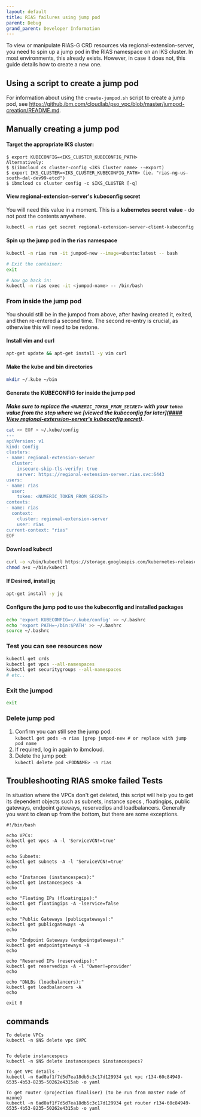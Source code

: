 ```yaml
---
layout: default
title: RIAS failures using jump pod
parent: Debug
grand_parent: Developer Information
---
```


To view or manipulate RIAS-G CRD resources via regional-extension-server, you need to spin up a jump pod in the RIAS namespace on an IKS cluster. In most environments, this already exists. However, in case it does not, this guide details how to create a new one.

## Using a script to create a jump pod
For information about using the `create-jumpod.sh` script to create a jump pod, see <https://github.ibm.com/cloudlab/pso_vpc/blob/master/jumpod-creation/README.md>.

## Manually creating a jump pod

#### Target the appropriate IKS cluster:
```
$ export KUBECONFIG=<IKS_CLUSTER_KUBECONFIG_PATH>
Alternatively:
$ $(ibmcloud cs cluster-config <IKS Cluster name> --export)
$ export IKS_CLUSTER=<IKS_CLUSTER_KUBECONFIG_PATH> (ie. "rias-ng-us-south-dal-dev99-etcd")
$ ibmcloud cs cluster config -c $IKS_CLUSTER [-q]
```

#### View regional-extension-server's kubeconfig secret


You will need this value in a moment. This is a **kubernetes secret value** - do not post the contents anywhere.

```bash
kubectl -n rias get secret regional-extension-server-client-kubeconfig -o yaml | grep 'kubeconfig:' | awk '{print $2}' | base64 -d
```

#### Spin up the jump pod in the rias namespace

```bash
kubectl -n rias run -it jumpod-new --image=ubuntu:latest -- bash

# Exit the container:
exit

# Now go back in:
kubectl -n rias exec -it <jumpod-name> -- /bin/bash
```

### From inside the jump pod

You should still be in the jumpod from above, after having created it, exited, and then re-entered a second time. The second re-entry is crucial, as otherwise this will need to be redone.

#### Install vim and curl

```bash
apt-get update && apt-get install -y vim curl
```

#### Make the kube and bin directories

```bash
mkdir ~/.kube ~/bin
```

#### Generate the KUBECONFIG for inside the jump pod

**_Make sure to replace the `<NUMERIC_TOKEN_FROM_SECRET>` with your `token` value from the step where we [viewed the kubeconfig for later]([#### View regional-extension-server's kubeconfig secret](https://pages.github.ibm.com/cloudlab/hostos-docs/docs/developer_information/debug/troubleshooting-rias-failures-using-jump-pod.html#view-regional-extension-servers-kubeconfig-secret))_**.

```bash
cat << EOF > ~/.kube/config
---
apiVersion: v1
kind: Config
clusters:
- name: regional-extension-server
  cluster:
    insecure-skip-tls-verify: true
    server: https://regional-extension-server.rias.svc:6443
users:
- name: rias
  user:
    token: <NUMERIC_TOKEN_FROM_SECRET>
contexts:
- name: rias
  context:
    cluster: regional-extension-server
    user: rias
current-context: "rias"
EOF
```

#### Download kubectl

```bash
curl -o ~/bin/kubectl https://storage.googleapis.com/kubernetes-release/release/$(curl -s https://storage.googleapis.com/kubernetes-release/release/stable.txt)/bin/linux/amd64/kubectl
chmod a+x ~/bin/kubectl
```

#### If Desired, install jq

```bash
apt-get install -y jq
```

#### Configure the jump pod to use the kubeconfig and installed packages

```bash
echo 'export KUBECONFIG=~/.kube/config' >> ~/.bashrc
echo 'export PATH=~/bin:$PATH' >> ~/.bashrc
source ~/.bashrc
```

### Test you can see resources now

```bash
kubectl get crds
kubectl get vpcs --all-namespaces
kubectl get securitygroups --all-namespaces
# etc..
```

### Exit the jumpod

```bash
exit
```

### Delete jump pod
1. Confirm you can still see the jump pod:  
   `kubectl get pods -n rias |grep jumpod-new # or replace with jump pod name`
2. If required, log in again to ibmcloud.
3. Delete the jump pod:  
`kubectl delete pod <PODNAME> -n rias`

## Troubleshooting RIAS smoke failed Tests
In situation where the VPCs don't get deleted, this script will help you to get its dependent objects such as subnets, instance specs , floatingips, public gateways, endpoint gateways, reservedips and loadbalancers. 
Generally you want to clean up from the bottom, but there are some exceptions.

```
#!/bin/bash

echo VPCs:
kubectl get vpcs -A -l 'ServiceVCN!=true'
echo

echo Subnets:
kubectl get subnets -A -l 'ServiceVCN!=true'
echo

echo "Instances (instancespecs):"
kubectl get instancespecs -A
echo

echo "Floating IPs (floatingips):"
kubectl get floatingips -A -lservice=false
echo

echo "Public Gateways (publicgateways):"
kubectl get publicgateways -A
echo

echo "Endpoint Gateways (endpointgateways):"
kubectl get endpointgateways -A
echo

echo "Reserved IPs (reservedips):"
kubectl get reservedips -A -l 'Owner!=provider'
echo

echo "DNLBs (loadbalancers):"
kubectl get loadbalancers -A
echo

exit 0
```
## commands 

```
To delete VPCs
kubectl -n $NS delete vpc $VPC


To delete instancespecs
kubectl -n $NS delete instancespecs $instancespecs?

To get VPC details -
kubectl -n 6ad0af1f7d5d7ea18db5c3c17d129934 get vpc r134-60c84949-6535-4b53-8235-50262e4315ab -o yaml

To get router (projection finaliser) (to be run from master node of mzone)
kubectl -n 6ad0af1f7d5d7ea18db5c3c17d129934 get router r134-60c84949-6535-4b53-8235-50262e4315ab -o yaml
```


